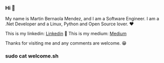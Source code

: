 ### Hi 👋

My name is Martin Bernaola Mendez, and I am a Software Engineer. 
I am a .Net Developer and a Linux, Python and Open Source lover. ❤

This is my linkedin: [Linkedin](https://www.linkedin.com/in/martin-bernaola/ "Martin Bernaola") 📲 
This is my medium: [Medium](https://medium.com/@martinbrn)


Thanks for visiting me and any comments are welcome. 😁

### **sudo cat welcome.sh**
